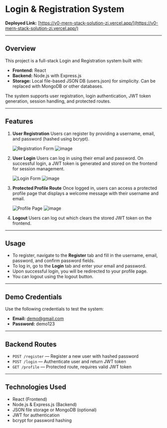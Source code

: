 # Login & Registration System

**Deployed Link:** [https://v0-mern-stack-solution-zi.vercel.app/](https://v0-mern-stack-solution-zi.vercel.app/)

---

## Overview

This project is a full-stack Login and Registration system built with:

* **Frontend:** React
* **Backend:** Node.js with Express.js
* **Storage:** Local file-based JSON DB (users.json) for simplicity. Can be replaced with MongoDB or other databases.

The system supports user registration, login authentication, JWT token generation, session handling, and protected routes.

---

## Features

1. **User Registration**
   Users can register by providing a username, email, and password (hashed using bcrypt).

   ![Registration Form](/mnt/data/6f79d030-2a5d-4aec-9335-27e27bffa107.png) ![image](https://github.com/user-attachments/assets/f40e83f5-2e2e-4048-a955-93319c99e68c)


2. **User Login**
   Users can log in using their email and password. On successful login, a JWT token is generated and stored on the frontend for session management.

   ![Login Form](/mnt/data/0d79fec8-2ca2-4c5d-b282-55521e6e8dee.png) ![image](https://github.com/user-attachments/assets/80e98d9d-a756-4749-b2a5-3583f4731bad)


3. **Protected Profile Route**
   Once logged in, users can access a protected profile page that displays a welcome message with their username and email.

   ![Profile Page](/mnt/data/cca22629-df51-4791-94d3-9f853d0fc812.png) ![image](https://github.com/user-attachments/assets/2d89e9c7-e91b-4c5c-ad39-5aabdae54d9c)


4. **Logout**
   Users can log out which clears the stored JWT token on the frontend.

---

## Usage

* To register, navigate to the **Register** tab and fill in the username, email, password, and confirm password fields.
* To log in, go to the **Login** tab and enter your email and password.
* Upon successful login, you will be redirected to your profile page.
* You can logout using the logout button.

---

## Demo Credentials

Use the following credentials to test the system:

* **Email:** [demo@gmail.com](mailto:demo@gmail.com)
* **Password:** demo123

---

## Backend Routes

* `POST /register` — Register a new user with hashed password
* `POST /login` — Authenticate user and return JWT token
* `GET /profile` — Protected route, requires valid JWT token

---

## Technologies Used

* React (Frontend)
* Node.js & Express.js (Backend)
* JSON file storage or MongoDB (optional)
* JWT for authentication
* bcrypt for password hashing



